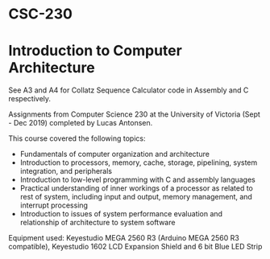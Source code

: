 # CSC-230
# Introduction to Computer Architecture
See A3 and A4 for Collatz Sequence Calculator code in Assembly and C respectively.

Assignments from Computer Science 230 at the University of Victoria (Sept - Dec 2019) completed by Lucas Antonsen.

This course covered the following topics:  

* Fundamentals of computer organization and architecture  
* Introduction to processors, memory, cache, storage, pipelining, system integration, and peripherals  
* Introduction to low-level programming with C and assembly languages  
* Practical understanding of inner workings of a processor as related to rest of system, including input and output, memory management, and interrupt processing  
* Introduction to issues of system performance evaluation and relationship of architecture to system software  

Equipment used: Keyestudio MEGA 2560 R3 (Arduino MEGA 2560 R3 compatible), Keyestudio 1602 LCD Expansion Shield and 6 bit Blue LED Strip
